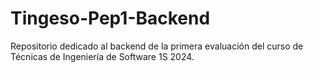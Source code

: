 # Tingeso-Pep1-Backend
Repositorio dedicado al backend de la primera evaluación del curso de Técnicas de Ingeniería de Software 1S 2024.
